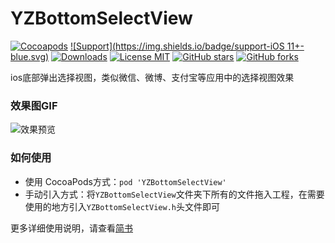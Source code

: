 # YZBottomSelectView
[![Cocoapods](https://img.shields.io/badge/pod-1.0.1-brightgreen.svg)](https://cocoapods.org/?q=YZBottomSelectView)
[![Support](https://img.shields.io/badge/support-iOS 11+-blue.svg)](https://www.apple.com/nl/ios)
[![Downloads](https://img.shields.io/badge/downloads-468KB-yellow.svg)](https://github.com/micyo202/YZBottomSelectView/archive/master.zip)
[![License MIT](https://img.shields.io/badge/license-MIT-lightgrey.svg)](https://github.com/micyo202/YZBottomSelectView/blob/master/LICENSE)
[![GitHub stars](https://img.shields.io/github/stars/micyo202/YZBottomSelectView.svg?style=social&label=Stars)](https://github.com/micyo202/YZBottomSelectView)
[![GitHub forks](https://img.shields.io/github/forks/micyo202/YZBottomSelectView.svg?style=social&label=Fork)](https://github.com/micyo202/YZBottomSelectView)

ios底部弹出选择视图，类似微信、微博、支付宝等应用中的选择视图效果<br>
### 效果图GIF

<img src="https://github.com/micyo202/YZBottomSelectView/raw/master/20171101181512.gif" alt="效果预览" title="效果预览">

### 如何使用
* 使用 CocoaPods方式：`pod 'YZBottomSelectView'`
* 手动引入方式：将`YZBottomSelectView`文件夹下所有的文件拖入工程，在需要使用的地方引入`YZBottomSelectView.h`头文件即可

更多详细使用说明，请查看[简书](http://www.jianshu.com/p/df6af1380bbb)
